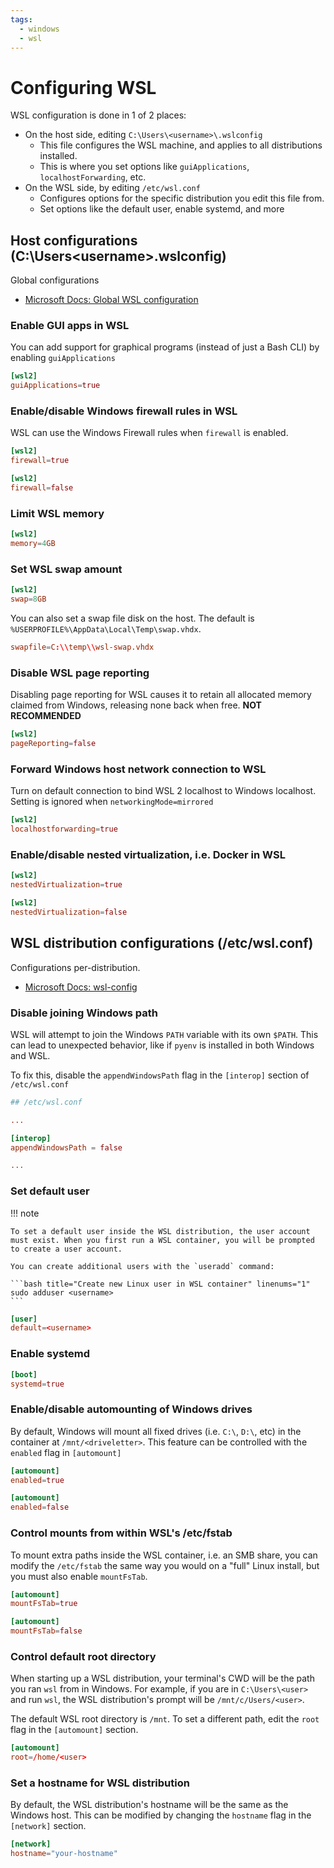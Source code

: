 ```yaml
---
tags:
  - windows
  - wsl
---
```


# Configuring WSL

WSL configuration is done in 1 of 2 places:

- On the host side, editing `C:\Users\<username>\.wslconfig`
    - This file configures the WSL machine, and applies to all distributions installed.
    - This is where you set options like `guiApplications`, `localhostForwarding`, etc.
- On the WSL side, by editing `/etc/wsl.conf`
    - Configures options for the specific distribution you edit this file from.
    - Set options like the default user, enable systemd, and more

## Host configurations (C:\Users\<username>\.wslconfig)

Global configurations

- [Microsoft Docs: Global WSL configuration](https://learn.microsoft.com/en-us/windows/wsl/wsl-config#wslconfig)

### Enable GUI apps in WSL

You can add support for graphical programs (instead of just a Bash CLI) by enabling `guiApplications`

```conf title="Enable GUI support for WSL" linenums="1"
[wsl2]
guiApplications=true
```

### Enable/disable Windows firewall rules in WSL

WSL can use the Windows Firewall rules when `firewall` is enabled.

```conf title="Enable Windows Firewall rules in WSL" linenums="1"
[wsl2]
firewall=true
```

```conf title="Disable Windows Firewall rules in WSL" linenums="1"
[wsl2]
firewall=false
```

### Limit WSL memory

```conf title="Limit global WSL memory" linenums="1"
[wsl2]
memory=4GB
```

### Set WSL swap amount

```conf title="Set global WSL swap memory" linenums="1"
[wsl2]
swap=8GB
```

You can also set a swap file disk on the host. The default is `%USERPROFILE%\AppData\Local\Temp\swap.vhdx`.

```conf title="Set swap file"
swapfile=C:\\temp\\wsl-swap.vhdx
```

### Disable WSL page reporting

Disabling page reporting for WSL causes it to retain all allocated memory claimed from Windows, releasing none back when free. **NOT RECOMMENDED**

```conf title="Disable page reporting" linenums="1"
[wsl2]
pageReporting=false
```

### Forward Windows host network connection to WSL

Turn on default connection to bind WSL 2 localhost to Windows localhost. Setting is ignored when `networkingMode=mirrored`

```conf title="Forward host localnet" linenums="1"
[wsl2]
localhostforwarding=true
```

### Enable/disable nested virtualization, i.e. Docker in WSL

```conf title="Enable nested virtualization" linenums="1"
[wsl2]
nestedVirtualization=true
```

```conf title="Disable nested virtualization" linenums="1"
[wsl2]
nestedVirtualization=false
```

## WSL distribution configurations (/etc/wsl.conf)

Configurations per-distribution.

- [Microsoft Docs: wsl-config](https://learn.microsoft.com/en-us/windows/wsl/wsl-config#wslconf)

### Disable joining Windows path

WSL will attempt to join the Windows `PATH` variable with its own `$PATH`. This can lead to unexpected behavior, like if `pyenv` is installed in both Windows and WSL.

To fix this, disable the `appendWindowsPath` flag in the `[interop]` section of `/etc/wsl.conf`

```conf title="Disable Windows PATH join" linenums="1"
## /etc/wsl.conf

...

[interop]
appendWindowsPath = false

...

```

### Set default user

!!! note

    To set a default user inside the WSL distribution, the user account must exist. When you first run a WSL container, you will be prompted to create a user account.
    
    You can create additional users with the `useradd` command:

    ```bash title="Create new Linux user in WSL container" linenums="1"
    sudo adduser <username>
    ```

```conf title="Set default WSL user" linenums="1"
[user]
default=<username>
```

### Enable systemd

```conf title="Enable systemd in WSL" linenums="1"
[boot]
systemd=true
```

### Enable/disable automounting of Windows drives

By default, Windows will mount all fixed drives (i.e. `C:\`, `D:\`, etc) in the container at `/mnt/<driveletter>`. This feature can be controlled with the `enabled` flag in `[automount]`

```conf title="Enable automounting Windows drives in WSL" linenums="1"
[automount]
enabled=true
```

```conf title="Disable automounting Windows drives in WSL" linenums="1"
[automount]
enabled=false
```

### Control mounts from within WSL's /etc/fstab

To mount extra paths inside the WSL container, i.e. an SMB share, you can modify the `/etc/fstab` the same way you would on a "full" Linux install, but you must also enable `mountFsTab`.

```conf title="Enable auto-mount WSL's /etc/fstab" linenums="1"
[automount]
mountFsTab=true
```

```conf title="Disable auto-mount WSL's /etc/fstab" linenums="1"
[automount]
mountFsTab=false
```

### Control default root directory

When starting up a WSL distribution, your terminal's CWD will be the path you ran `wsl` from in Windows. For example, if you are in `C:\Users\<user>` and run `wsl`, the WSL distribution's prompt will be `/mnt/c/Users/<user>`.

The default WSL root directory is `/mnt`. To set a different path, edit the `root` flag in the `[automount]` section.

```conf title="Change default WSL root directory" linenums="1"
[automount]
root=/home/<user>
```

### Set a hostname for WSL distribution

By default, the WSL distribution's hostname will be the same as the Windows host. This can be modified by changing the `hostname` flag in the `[network]` section.

```conf title="Set WSL hostname" linenums="1"
[network]
hostname="your-hostname"
```
